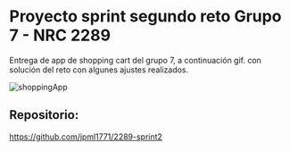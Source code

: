 # Proyecto sprint segundo reto Grupo 7 - NRC 2289

Entrega de app de shopping cart del grupo 7, a continuación gif. con solución del reto con algunes ajustes realizados.

![shoppingApp](https://user-images.githubusercontent.com/4458129/173839525-218900ed-9bcd-4f6f-9158-0b02dd9d7707.gif)

## Repositorio:

https://github.com/jpml1771/2289-sprint2
